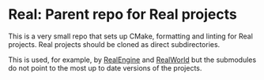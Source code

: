 # Real: Parent repo for Real projects

This is a very small repo that sets up CMake, formatting and linting for Real projects. Real projects should be cloned as direct subdirectories.

This is used, for example, by [RealEngine](https://github.com/ZADNE/RealEngine) and [RealWorld](https://github.com/ZADNE/RealWorld) but the submodules do not point to the most up to date versions of the projects.